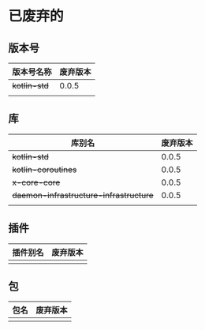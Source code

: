 # 已废弃的

## 版本号

| 版本号名称          | 废弃版本 |
| --- | --- |
| ~~kotlin-std~~    | 0.0.5 |
| | |

## 库

| 库别名                                     | 废弃版本 |
| ---                                       | ---   |
| ~~kotlin-std~~                            | 0.0.5 |
| ~~kotlin-coroutines~~                     | 0.0.5 |
| ~~x-core-core~~                           | 0.0.5 |
| ~~daemon-infrastructure-infrastructure~~  | 0.0.5 |
| | |

## 插件

| 插件别名 | 废弃版本 |
| --- | --- |
| | |

## 包

| 包名 | 废弃版本 |
| --- | --- |
| | |
